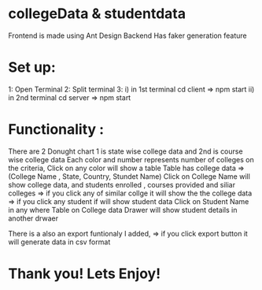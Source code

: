 ﻿# collegeData & studentdata
 Frontend is made using Ant Design
 Backend Has faker generation feature
 
# Set up:
  1: Open Terminal
  2: Split terminal
  3: i)  in 1st terminal cd client => npm start
     ii) in 2nd terminal cd server => npm start
 
# Functionality :
 There are 2 Donught chart
  1 is state wise college data and 2nd is course wise college data
  Each color and number represents number of colleges on the  criteria,
  Click on any color  will show a table
    Table has college data => (College Name , State, Country, Stundet Name)
    Click on College Name  will show college data, and students enrolled ,  courses provided and siliar colleges
        => if you click any of similar collge it will show the the college data
        => if  you click any student if will show student data
    Click on Student Name in any where Table on College data Drawer will show student details in another drwaer
   
   There is a also an export funtionaly I added,
      => if you click export button it will generate data in csv format
     
# Thank you! Lets Enjoy! 
      
    
